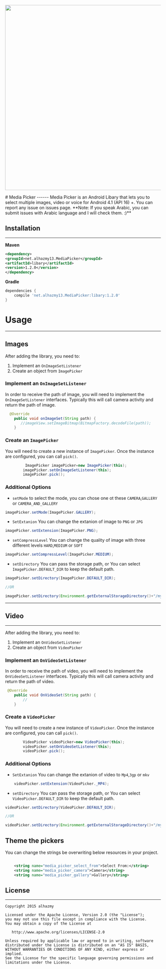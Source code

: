 <p align="left">
  <img src="https://cloud.githubusercontent.com/assets/4659608/12700433/4276edc0-c7f3-11e5-9f2c-de6bcbb9416d.png" width="600">
</p>
# Media Picker
------ 
Media Picker is an Android Libary that lets you to select multiple images, video or voice for Android 4.1 (API 16) +.
You can report any issue on issues page. **Note: If you speak Arabic, you can submit issues with Arabic language and I will check them. :)**


## Installation
------ 
**Maven**
```xml
<dependency>
<groupId>net.alhazmy13.MediaPicker</groupId>
<artifactId>libary</artifactId>
<version>1.2.0</version>
</dependency>
```


**Gradle**
```gradle
dependencies {
	compile 'net.alhazmy13.MediaPicker:libary:1.2.0'
}
```

# Usage
------ 
## Images
After adding the library, you need to:

1. Implement an `OnImageSetListener`
2. Create an object from `ImagePicker` 


### Implement an `OnImageSetListener`
In order to receive the path of image, you will need to implement the `OnImageSetListener`  interfaces. Typically this will  call camera activity and return the path of image.
```java
  @Override
    public void onImageSet(String path) {
       //imageView.setImageBitmap(BitmapFactory.decodeFile(path));
    }
```
### Create an `ImagePicker`
You will need to create a new instance of `ImagePicker`. Once the instance are configured, you can call `pick()`.
```java
         ImagePicker imagePicker=new ImagePicker(this);
        imagePicker.setOnImageSetListener(this);
        imagePicker.pick();
```


### Additional Options
* `setMode` to select the mode, you can chose one ot these `CAMERA`,`GALLERY` or `CAMERA_AND_GALLERY`
```java
imagePicker.setMode(ImagePicker.GALLERY);
```
 
* `SetExtanion` You can change the extanion of image to `PNG` or `JPG`
```java
imagePicker.setExtension(ImagePicker.PNG);
```
* `setCompressLevel` You can change the quality of image with three different levels `HARD`,`MEDIUM` or `SOFT`
```java
imagePicker.setCompressLevel(ImagePicker.MEDIUM);
```

* `setDirectory` You can pass the storage path, or You can select `ImagePicker.DEFAULT_DIR` to keep the default path.

```java
imagePicker.setDirectory(ImagePicker.DEFAULT_DIR);

//OR

imagePicker.setDirectory(Environment.getExternalStorageDirectory()+"/myFolder");

```
------ 

## Video
------ 
After adding the library, you need to:

1. Implement an `OnVideoSetListener`
2. Create an object from `VideoPicker` 


### Implement an `OnVideoSetListener`
In order to receive the path of video, you will need to implement the `OnVideoSetListener`  interfaces. Typically this will  call camera activity and return the path of video.
```java
 @Override
    public void OnVideoSet(String path) {
        //
    }
```

### Create a `VideoPicker`
You will need to create a new instance of `VideoPicker`. Once the instance are configured, you can call `pick()`.
```java
        VideoPicker videoPicker=new VideoPicker(this);
        videoPicker.setOnVideoSetListener(this);
        videoPicker.pick();
```


### Additional Options
* `SetExtanion` You can change the extanion of video to `Mp4`,`3gp` or `mkv`
```java
    videoPicker.setExtension(VideoPicker._MP4);
```
* `setDirectory` You can pass the storage path, or You can select `VideoPicker.DEFAULT_DIR` to keep the default path.

```java
videoPicker.setDirectory(VideoPicker.DEFAULT_DIR);

//OR

videoPicker.setDirectory(Environment.getExternalStorageDirectory()+"/myFolder");

```



## Theme the pickers

You can change the strings be overwriting below resources in your project.

```xml

    <string name="media_picker_select_from">Select From:</string>
    <string name="media_picker_camera">Camera</string>
    <string name="media_picker_gallery">Gallery</string>
```



## License
------ 
    Copyright 2015 alhazmy

    Licensed under the Apache License, Version 2.0 (the "License");
    you may not use this file except in compliance with the License.
    You may obtain a copy of the License at

       http://www.apache.org/licenses/LICENSE-2.0

    Unless required by applicable law or agreed to in writing, software
    distributed under the License is distributed on an "AS IS" BASIS,
    WITHOUT WARRANTIES OR CONDITIONS OF ANY KIND, either express or implied.
    See the License for the specific language governing permissions and
    limitations under the License.
    

